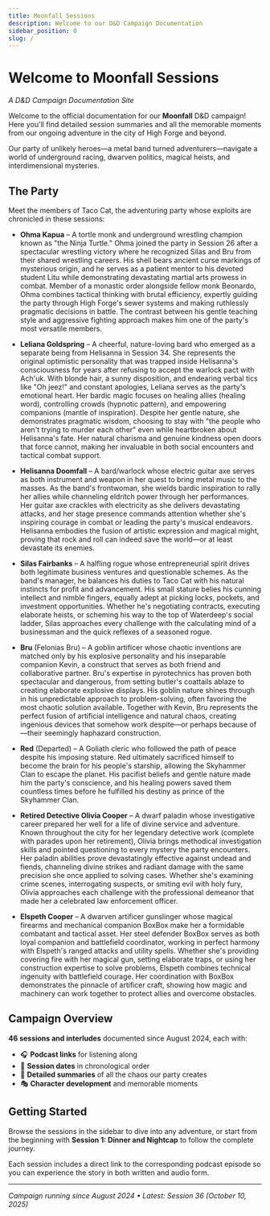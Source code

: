 ```yaml
---
title: Moonfall Sessions
description: Welcome to our D&D Campaign Documentation
sidebar_position: 0
slug: /
---
```


# Welcome to Moonfall Sessions

*A D&D Campaign Documentation Site*

Welcome to the official documentation for our **Moonfall** D&D campaign! Here you'll find detailed session summaries and all the memorable moments from our ongoing adventure in the city of High Forge and beyond.

Our party of unlikely heroes—a metal band turned adventurers—navigate a world of underground racing, dwarven politics, magical heists, and interdimensional mysteries.

## The Party

Meet the members of Taco Cat, the adventuring party whose exploits are chronicled in these sessions:

- **Ohma Kapua** – A tortle monk and underground wrestling champion known as "the Ninja Turtle." Ohma joined the party in Session 26 after a spectacular wrestling victory where he recognized Silas and Bru from their shared wrestling careers. His shell bears ancient curse markings of mysterious origin, and he serves as a patient mentor to his devoted student Litu while demonstrating devastating martial arts prowess in combat. Member of a monastic order alongside fellow monk Beonardo, Ohma combines tactical thinking with brutal efficiency, expertly guiding the party through High Forge's sewer systems and making ruthlessly pragmatic decisions in battle. The contrast between his gentle teaching style and aggressive fighting approach makes him one of the party's most versatile members.

- **Leliana Goldspring** – A cheerful, nature-loving bard who emerged as a separate being from Helisanna in Session 34. She represents the original optimistic personality that was trapped inside Helisanna's consciousness for years after refusing to accept the warlock pact with Ach'uk. With blonde hair, a sunny disposition, and endearing verbal tics like "Oh jeez!" and constant apologies, Leliana serves as the party's emotional heart. Her bardic magic focuses on healing allies (healing word), controlling crowds (hypnotic pattern), and empowering companions (mantle of inspiration). Despite her gentle nature, she demonstrates pragmatic wisdom, choosing to stay with "the people who aren't trying to murder each other" even while heartbroken about Helisanna's fate. Her natural charisma and genuine kindness open doors that force cannot, making her invaluable in both social encounters and tactical combat support.

- **Helisanna Doomfall** – A bard/warlock whose electric guitar axe serves as both instrument and weapon in her quest to bring metal music to the masses. As the band's frontwoman, she wields bardic inspiration to rally her allies while channeling eldritch power through her performances. Her guitar axe crackles with electricity as she delivers devastating attacks, and her stage presence commands attention whether she's inspiring courage in combat or leading the party's musical endeavors. Helisanna embodies the fusion of artistic expression and magical might, proving that rock and roll can indeed save the world—or at least devastate its enemies.

- **Silas Fairbanks** – A halfling rogue whose entrepreneurial spirit drives both legitimate business ventures and questionable schemes. As the band's manager, he balances his duties to Taco Cat with his natural instincts for profit and advancement. His small stature belies his cunning intellect and nimble fingers, equally adept at picking locks, pockets, and investment opportunities. Whether he's negotiating contracts, executing elaborate heists, or scheming his way to the top of Waterdeep's social ladder, Silas approaches every challenge with the calculating mind of a businessman and the quick reflexes of a seasoned rogue.

- **Bru** (Felonias Bru) – A goblin artificer whose chaotic inventions are matched only by his explosive personality and his inseparable companion Kevin, a construct that serves as both friend and collaborative partner. Bru's expertise in pyrotechnics has proven both spectacular and dangerous, from setting butler's coattails ablaze to creating elaborate explosive displays. His goblin nature shines through in his unpredictable approach to problem-solving, often favoring the most chaotic solution available. Together with Kevin, Bru represents the perfect fusion of artificial intelligence and natural chaos, creating ingenious devices that somehow work despite—or perhaps because of—their seemingly haphazard construction.

- **Red** (Departed) – A Goliath cleric who followed the path of peace despite his imposing stature. Red ultimately sacrificed himself to become the brain for his people's starship, allowing the Skyhammer Clan to escape the planet. His pacifist beliefs and gentle nature made him the party's conscience, and his healing powers saved them countless times before he fulfilled his destiny as prince of the Skyhammer Clan.

- **Retired Detective Olivia Cooper** – A dwarf paladin whose investigative career prepared her well for a life of divine service and adventure. Known throughout the city for her legendary detective work (complete with parades upon her retirement), Olivia brings methodical investigation skills and pointed questioning to every mystery the party encounters. Her paladin abilities prove devastatingly effective against undead and fiends, channeling divine strikes and radiant damage with the same precision she once applied to solving cases. Whether she's examining crime scenes, interrogating suspects, or smiting evil with holy fury, Olivia approaches each challenge with the professional demeanor that made her a celebrated law enforcement officer.

- **Elspeth Cooper** – A dwarven artificer gunslinger whose magical firearms and mechanical companion BoxBox make her a formidable combatant and tactical asset. Her steel defender BoxBox serves as both loyal companion and battlefield coordinator, working in perfect harmony with Elspeth's ranged attacks and utility spells. Whether she's providing covering fire with her magical gun, setting elaborate traps, or using her construction expertise to solve problems, Elspeth combines technical ingenuity with battlefield courage. Her coordination with BoxBox demonstrates the pinnacle of artificer craft, showing how magic and machinery can work together to protect allies and overcome obstacles.

## Campaign Overview

**46 sessions and interludes** documented since August 2024, each with:
- 🎧 **Podcast links** for listening along
- 📅 **Session dates** in chronological order  
- 📖 **Detailed summaries** of all the chaos our party creates
- 🎭 **Character development** and memorable moments

## Getting Started

Browse the sessions in the sidebar to dive into any adventure, or start from the beginning with **Session 1: Dinner and Nightcap** to follow the complete journey.

Each session includes a direct link to the corresponding podcast episode so you can experience the story in both written and audio form.

---

*Campaign running since August 2024 • Latest: Session 36 (October 10, 2025)*